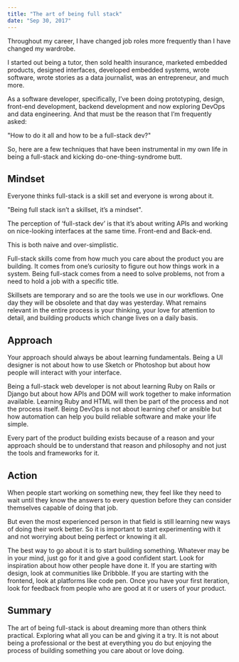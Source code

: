 ```yaml
---
title: "The art of being full stack"
date: "Sep 30, 2017"
---
```


Throughout my career, I have changed job roles more frequently than I have changed my wardrobe.

I started out being a tutor, then sold health insurance, marketed embedded products, designed interfaces, developed embedded systems, wrote software, wrote stories as a data journalist, was an entrepreneur, and much more.

As a software developer, specifically, I’ve been doing prototyping, design, front-end development, backend development and now exploring DevOps and data engineering. And that must be the reason that I’m frequently asked:

"How to do it all and how to be a full-stack dev?"

So, here are a few techniques that have been instrumental in my own life in being a full-stack and kicking do-one-thing-syndrome butt.

## Mindset

Everyone thinks full-stack is a skill set and everyone is wrong about it.

"Being full stack isn’t a skillset, it’s a mindset".

The perception of ‘full-stack dev’ is that it’s about writing APIs and working on nice-looking interfaces at the same time. Front-end and Back-end.

This is both naive and over-simplistic.

Full-stack skills come from how much you care about the product you are building. It comes from one’s curiosity to figure out how things work in a system. Being full-stack comes from a need to solve problems, not from a need to hold a job with a specific title.

Skillsets are temporary and so are the tools we use in our workflows. One day they will be obsolete and that day was yesterday. What remains relevant in the entire process is your thinking, your love for attention to detail, and building products which change lives on a daily basis.

## Approach

Your approach should always be about learning fundamentals. Being a UI designer is not about how to use Sketch or Photoshop but about how people will interact with your interface.

Being a full-stack web developer is not about learning Ruby on Rails or Django but about how APIs and DOM will work together to make information available. Learning Ruby and HTML will then be part of the process and not the process itself. Being DevOps is not about learning chef or ansible but how automation can help you build reliable software and make your life simple.

Every part of the product building exists because of a reason and your approach should be to understand that reason and philosophy and not just the tools and frameworks for it.

## Action

When people start working on something new, they feel like they need to wait until they know the answers to every question before they can consider themselves capable of doing that job.

But even the most experienced person in that field is still learning new ways of doing their work better. So it is important to start experimenting with it and not worrying about being perfect or knowing it all.

The best way to go about it is to start building something. Whatever may be in your mind, just go for it and give a good confident start. Look for inspiration about how other people have done it. If you are starting with design, look at communities like Dribbble. If you are starting with the frontend, look at platforms like code pen. Once you have your first iteration, look for feedback from people who are good at it or users of your product.

## Summary

The art of being full-stack is about dreaming more than others think practical. Exploring what all you can be and giving it a try. It is not about being a professional or the best at everything you do but enjoying the process of building something you care about or love doing.
